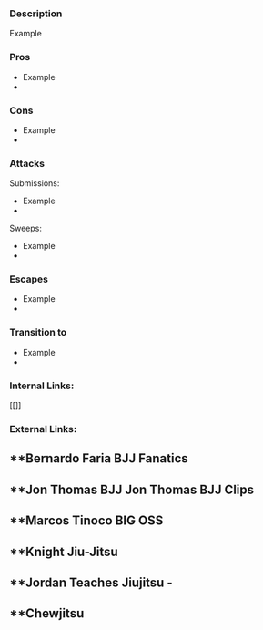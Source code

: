 ### Description
Example

### Pros
- Example
- 
### Cons
- Example
- 

### Attacks

Submissions:
- Example
- 

Sweeps:
- Example
- 

### Escapes
- Example
- 


### Transition to
- Example
- 

### Internal Links:
[[]]


### External Links:
**Bernardo Faria BJJ Fanatics[](https://www.youtube.com/channel/UCtXtqlLdZYZm3060qVExXkA)
- 

**Jon Thomas BJJ [](https://www.youtube.com/channel/UCBNsOFfO-TZDIpygfz5paaQ)
Jon Thomas BJJ Clips [](https://www.youtube.com/channel/UCG4TX-FaQdT7Z-e3NWx8Wyw)
- 

**Marcos Tinoco BIG OSS[](https://www.youtube.com/channel/UCilIX_yDgcTP3j7zMjJTIvg)
- 

**Knight Jiu-Jitsu[](https://www.youtube.com/channel/UCDaSNu2fM3JL4VdlSwcFtOw)
- 

**Jordan Teaches Jiujitsu [](https://www.youtube.com/channel/UCexKjyhZ5EvBTWyg6U6e5Og)- 
- 

**Chewjitsu[](https://www.youtube.com/channel/UCGCZBBvu7ZnqHYHuScODbAQ)
- 
